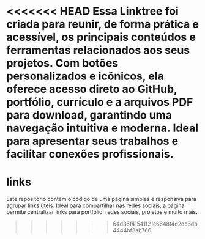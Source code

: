 <<<<<<< HEAD
Essa Linktree foi criada para reunir, de forma prática e acessível, os principais conteúdos e ferramentas relacionados aos seus projetos. Com botões personalizados e icônicos, ela oferece acesso direto ao GitHub, portfólio, currículo e a arquivos PDF para download, garantindo uma navegação intuitiva e moderna. Ideal para apresentar seus trabalhos e facilitar conexões profissionais.
=======
# links
Este repositório contém o código de uma página simples e responsiva para agrupar links úteis. Ideal para compartilhar nas redes sociais, a página permite centralizar links para portfólio, redes sociais, projetos e muito mais.
>>>>>>> 64d36f41541f21e6648f4d2dc3db4444bf3ab766
